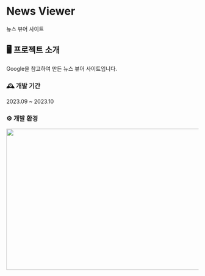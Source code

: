 # News Viewer
뉴스 뷰어 사이트

## 🖥 프로젝트 소개
Google을 참고하여 만든 뉴스 뷰어 사이트입니다.
<br>

### 🕰 개발 기간
2023.09 ~ 2023.10

### ⚙ 개발 환경
<img src="![리액트](https://github.com/hong-311/news-project/assets/136770134/95d2c4f8-6e1f-4cb9-8b4d-2ae0c71196d5)
"  width="700" height="370">






